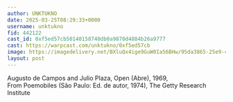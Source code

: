 ```yaml
---
author: UNKTUKNO
date: 2025-03-25T08:29:33+0000
username: unktukno
fid: 442122
cast_id: 0xf5ed57cb50140158740db0a9870d4884b26a9777
cast: https://warpcast.com/unktukno/0xf5ed57cb
image: https://imagedelivery.net/BXluQx4ige9GuW0Ia56BHw/95da3865-25e9-4d73-dcda-9974b7252b00/original
layout: post
---
```

Augusto de Campos and Julio Plaza, Open (Abre), 1969, From Poemobiles (São Paulo: Ed. de autor, 1974), The Getty Research Institute  

<img src='https://imagedelivery.net/BXluQx4ige9GuW0Ia56BHw/95da3865-25e9-4d73-dcda-9974b7252b00/original' alt='' referrerpolicy='no-referrer'/>